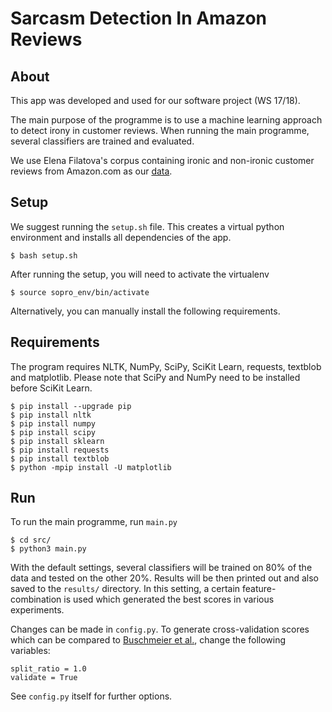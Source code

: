 # Sarcasm Detection In Amazon Reviews

## About

This app was developed and used for our software project (WS 17/18). 

The main purpose of the programme is to use a machine learning approach to detect irony in customer reviews. When running the main programme, several classifiers are trained and evaluated.

We use Elena Filatova's corpus containing ironic and non-ironic customer reviews from Amazon.com as our [data](https://github.com/ef2020/SarcasmAmazonReviewsCorpus/wiki).

## Setup 

We suggest running the `setup.sh` file. This creates a virtual python environment and installs all dependencies of the app.

	$ bash setup.sh

After running the setup, you will need to activate the virtualenv

	$ source sopro_env/bin/activate

Alternatively, you can manually install the following requirements.

## Requirements

The program requires NLTK, NumPy, SciPy, SciKit Learn, requests, textblob and matplotlib.
Please note that SciPy and NumPy need to be installed before SciKit Learn.

    $ pip install --upgrade pip
	$ pip install nltk
	$ pip install numpy
	$ pip install scipy
	$ pip install sklearn
	$ pip install requests
	$ pip install textblob
	$ python -mpip install -U matplotlib
	
## Run

To run the main programme, run `main.py`

	$ cd src/
	$ python3 main.py

With the default settings, several classifiers will be trained on 80% of the data and tested on the other 20%. Results will be then printed out and also saved to the `results/` directory. In this setting, a certain feature-combination is used which generated the best scores in various experiments.

Changes can be made in `config.py`. 
To generate cross-validation scores which can be compared to [Buschmeier et al.](http://acl2014.org/acl2014/W14-26/pdf/W14-2608.pdf), change the following variables:

	split_ratio = 1.0
	validate = True

See `config.py` itself for further options.